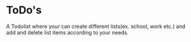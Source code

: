 # ToDo's
A Todolist where your can create different lists(ex. school, work etc.) and add and delete list items according to your needs.
